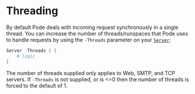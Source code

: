 # Threading

By default Pode deals with incoming request synchronously in a single thread. You can increase the number of threads/runspaces that Pode uses to handle requests by using the `-Threads` parameter on your [`Server`](../../Functions/Server):

```powershell
Server -Threads 2 {
    # logic
}
```

The number of threads supplied only applies to Web, SMTP, and TCP servers. If `-Threads` is not supplied, or is <=0 then the number of threads is forced to the default of 1.